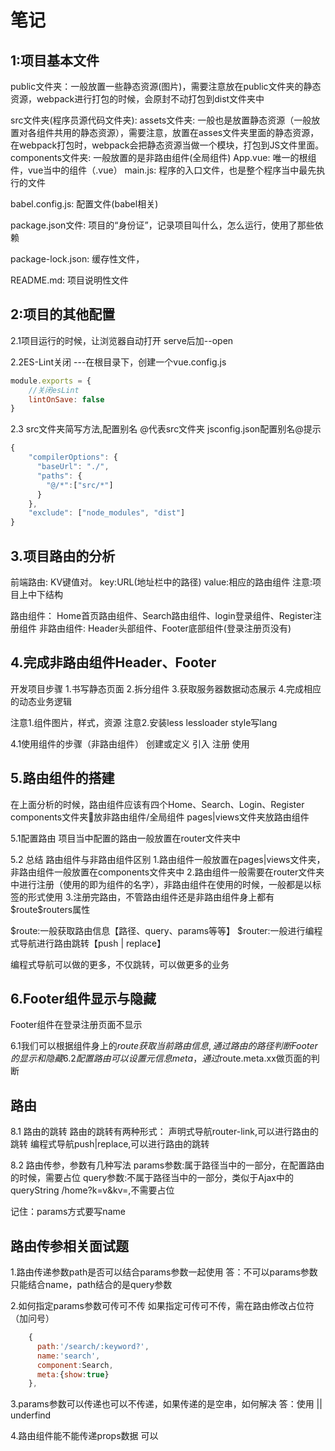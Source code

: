 # 笔记

## 1:项目基本文件

public文件夹：一般放置一些静态资源(图片)，需要注意放在public文件夹的静态资源，webpack进行打包的时候，会原封不动打包到dist文件夹中

src文件夹(程序员源代码文件夹):
    assets文件夹: 一般也是放置静态资源（一般放置对各组件共用的静态资源），需要注意，放置在asses文件夹里面的静态资源，在webpack打包时，webpack会把静态资源当做一个模块，打包到JS文件里面。
    components文件夹: 一般放置的是非路由组件(全局组件)
    App.vue: 唯一的根组件，vue当中的组件（.vue）
    main.js: 程序的入口文件，也是整个程序当中最先执行的文件

babel.config.js: 配置文件(babel相关)

package.json文件: 项目的“身份证”，记录项目叫什么，怎么运行，使用了那些依赖

package-lock.json: 缓存性文件，

README.md: 项目说明性文件

## 2:项目的其他配置

2.1项目运行的时候，让浏览器自动打开
serve后加--open

2.2ES-Lint关闭
---在根目录下，创建一个vue.config.js

```javascript
module.exports = {
    //关闭esLint
    lintOnSave: false
}
```

2.3 src文件夹简写方法,配置别名 @代表src文件夹
jsconfig.json配置别名@提示

```javascript
{
    "compilerOptions": {
      "baseUrl": "./",
      "paths": {
        "@/*":["src/*"]
      }
    },
    "exclude": ["node_modules", "dist"]
}
```

## 3.项目路由的分析

前端路由: KV键值对。
key:URL(地址栏中的路径)
value:相应的路由组件
注意:项目上中下结构

路由组件：
Home首页路由组件、Search路由组件、login登录组件、Register注册组件
非路由组件:
Header头部组件、Footer底部组件(登录注册页没有)

## 4.完成非路由组件Header、Footer

开发项目步骤
1.书写静态页面
2.拆分组件
3.获取服务器数据动态展示
4.完成相应的动态业务逻辑

注意1.组件图片，样式，资源
注意2.安装less lessloader style写lang

4.1使用组件的步骤（非路由组件）
创建或定义
引入
注册
使用

## 5.路由组件的搭建

在上面分析的时候，路由组件应该有四个Home、Search、Login、Register
components文件夹📂放非路由组件/全局组件
pages|views文件夹放路由组件

5.1配置路由
项目当中配置的路由一般放置在router文件夹中

5.2 总结
路由组件与非路由组件区别
1.路由组件一般放置在pages|views文件夹，非路由组件一般放置在components文件夹中
2.路由组件一般需要在router文件夹中进行注册（使用的即为组件的名字），非路由组件在使用的时候，一般都是以标签的形式使用
3.注册完路由，不管路由组件还是非路由组件身上都有$route\$routers属性

\$route:一般获取路由信息【路径、query、params等等】
\$router:一般进行编程式导航进行路由跳转【push | replace】

编程式导航可以做的更多，不仅跳转，可以做更多的业务

## 6.Footer组件显示与隐藏

Footer组件在登录注册页面不显示

6.1我们可以根据组件身上的$route获取当前路由信息,通过路由的路径判断Footer的显示和隐藏
6.2配置路由可以设置元信息meta，通过$route.meta.xx做页面的判断

## 路由

8.1 路由的跳转
路由的跳转有两种形式：
声明式导航router-link,可以进行路由的跳转
编程式导航push|replace,可以进行路由的跳转

8.2 路由传参，参数有几种写法
params参数:属于路径当中的一部分，在配置路由的时候，需要占位
query参数:不属于路径当中的一部分，类似于Ajax中的queryString  /home?k=v&kv=,不需要占位

记住：params方式要写name

## 路由传参相关面试题

1.路由传递参数path是否可以结合params参数一起使用
答：不可以params参数只能结合name，path结合的是query参数

2.如何指定params参数可传可不传
如果指定可传可不传，需在路由修改占位符（加问号）

```javascript
    {
      path:'/search/:keyword?',
      name:'search',
      component:Search,
      meta:{show:true}
    },
```

3.params参数可以传递也可以不传递，如果传递的是空串，如何解决
答：使用 || underfind

4.路由组件能不能传递props数据
可以

